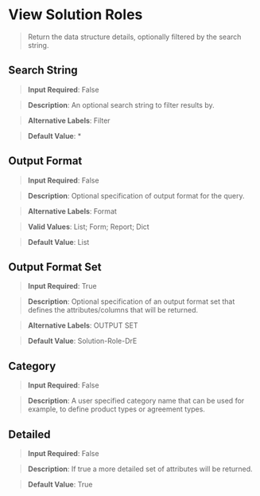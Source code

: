# View Solution Roles
>	Return the data structure details, optionally filtered by the search string.

## Search String
>	**Input Required**: False

>	**Description**: An optional search string to filter results by.

>	**Alternative Labels**: Filter

>	**Default Value**: *


## Output Format
>	**Input Required**: False

>	**Description**: Optional specification of output format for the query.

>	**Alternative Labels**: Format

>	**Valid Values**: List; Form; Report; Dict

>	**Default Value**: List


## Output Format Set
>	**Input Required**: True

>	**Description**: Optional specification of an output format set that defines the attributes/columns that will be returned.

>	**Alternative Labels**: OUTPUT SET

>	**Default Value**: Solution-Role-DrE


## Category
>	**Input Required**: False

>	**Description**: A user specified category name that can be used for example, to define product types or agreement types.


## Detailed
>	**Input Required**: False

>	**Description**: If true a more detailed set of attributes will be returned.

>	**Default Value**: True

